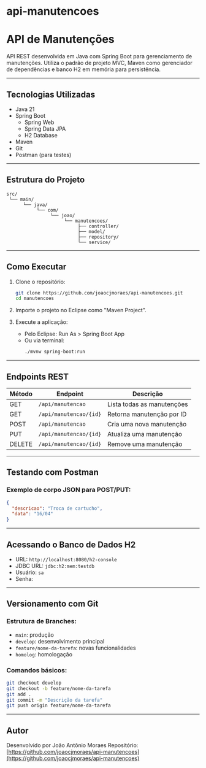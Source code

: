 # api-manutencoes

# API de Manutenções

API REST desenvolvida em Java com Spring Boot para gerenciamento de manutenções. Utiliza o padrão de projeto MVC, Maven como gerenciador de dependências e banco H2 em memória para persistência.

---

## Tecnologias Utilizadas

- Java 21
- Spring Boot
  - Spring Web
  - Spring Data JPA
  - H2 Database
- Maven
- Git
- Postman (para testes)

---

## Estrutura do Projeto

```
src/
 └── main/
      └── java/
           └── com/
                └── joao/
                     └── manutencoes/
                          ├── controller/
                          ├── model/
                          ├── repository/
                          └── service/
```

---

## Como Executar

1. Clone o repositório:
   ```bash
   git clone https://github.com/joaocjmoraes/api-manutencoes.git
   cd manutencoes
   ```

2. Importe o projeto no Eclipse como "Maven Project".

3. Execute a aplicação:
   - Pelo Eclipse: Run As > Spring Boot App
   - Ou via terminal:
     ```bash
     ./mvnw spring-boot:run
     ```

---

## Endpoints REST

| Método | Endpoint                    | Descrição                    |
|--------|-----------------------------|------------------------------|
| GET    | `/api/manutencao`           | Lista todas as manutenções  |
| GET    | `/api/manutencao/{id}`      | Retorna manutenção por ID   |
| POST   | `/api/manutencao`           | Cria uma nova manutenção    |
| PUT    | `/api/manutencao/{id}`      | Atualiza uma manutenção     |
| DELETE | `/api/manutencao/{id}`      | Remove uma manutenção       |

---

## Testando com Postman

### Exemplo de corpo JSON para POST/PUT:
```json
{
  "descricao": "Troca de cartucho",
  "data": "16/04"
}
```

---

## Acessando o Banco de Dados H2

- URL: `http://localhost:8080/h2-console`
- JDBC URL: `jdbc:h2:mem:testdb`
- Usuário: `sa`
- Senha:

---

## Versionamento com Git

### Estrutura de Branches:
- `main`: produção
- `develop`: desenvolvimento principal
- `feature/nome-da-tarefa`: novas funcionalidades
- `homolog`: homologação

### Comandos básicos:
```bash
git checkout develop
git checkout -b feature/nome-da-tarefa
git add .
git commit -m "Descrição da tarefa"
git push origin feature/nome-da-tarefa
```

---

## Autor

Desenvolvido por João Antônio Moraes 
Repositório: [https://github.com/joaocjmoraes/api-manutencoes](https://github.com/joaocjmoraes/api-manutencoes)
